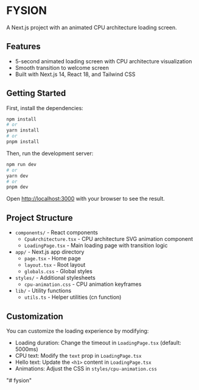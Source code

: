 # FYSION

A Next.js project with an animated CPU architecture loading screen.

## Features

- 5-second animated loading screen with CPU architecture visualization
- Smooth transition to welcome screen
- Built with Next.js 14, React 18, and Tailwind CSS

## Getting Started

First, install the dependencies:

```bash
npm install
# or
yarn install
# or
pnpm install
```

Then, run the development server:

```bash
npm run dev
# or
yarn dev
# or
pnpm dev
```

Open [http://localhost:3000](http://localhost:3000) with your browser to see the result.

## Project Structure

- `components/` - React components
  - `CpuArchitecture.tsx` - CPU architecture SVG animation component
  - `LoadingPage.tsx` - Main loading page with transition logic
- `app/` - Next.js app directory
  - `page.tsx` - Home page
  - `layout.tsx` - Root layout
  - `globals.css` - Global styles
- `styles/` - Additional stylesheets
  - `cpu-animation.css` - CPU animation keyframes
- `lib/` - Utility functions
  - `utils.ts` - Helper utilities (cn function)

## Customization

You can customize the loading experience by modifying:
- Loading duration: Change the timeout in `LoadingPage.tsx` (default: 5000ms)
- CPU text: Modify the `text` prop in `LoadingPage.tsx`
- Hello text: Update the `<h1>` content in `LoadingPage.tsx`
- Animations: Adjust the CSS in `styles/cpu-animation.css`

"# fysion" 
